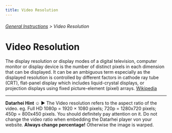 ```yaml
---
title: Video Resolution
---
```

###### [General Instructions](../wiki/general-instructions.html) > Video Resolution

# Video Resolution

The display resolution or display modes of a digital television, computer monitor or display device is the number of distinct pixels in each dimension that can be displayed. It can be an ambiguous term especially as the displayed resolution is controlled by different factors in cathode ray tube (CRT), flat-panel display which includes liquid-crystal displays, or projection displays using fixed picture-element (pixel) arrays. <a href="https://en.wikipedia.org/wiki/Display_resolution" target="_blank">Wikipedia</a>

---  
**Datarhei Hint ☺** ► The Video resolution refers to the aspect ratio of the video. eg. Full HD 1080p = 1920 × 1080 pixels; 720p = 1280x720 pixels; 450p = 800x450 pixels. You should definitely pay attention on it. Do not change the video ratio when embedding the Datarhei player von your website. **Always change percentage!** Otherwise the image is warped.
